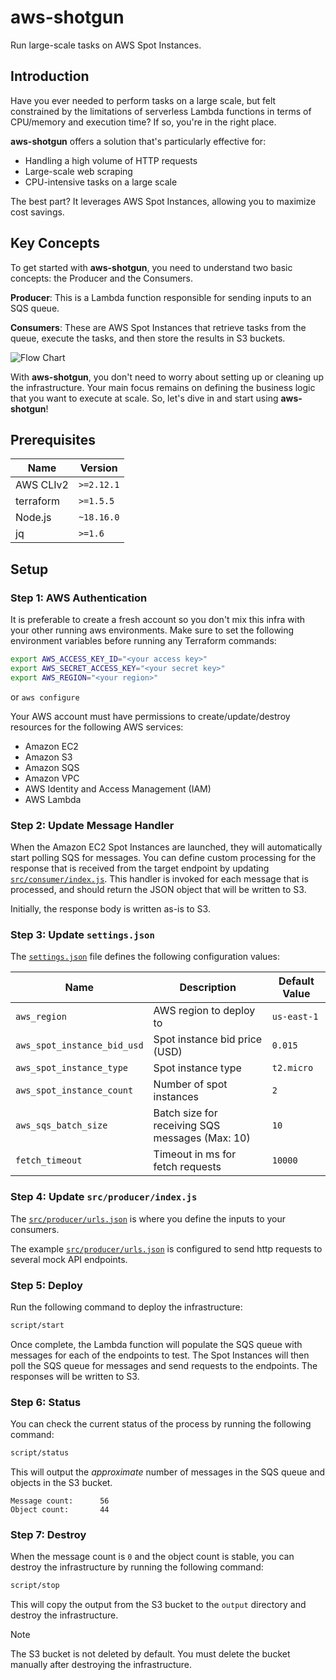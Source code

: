 # aws-shotgun

Run large-scale tasks on AWS Spot Instances.

## Introduction

Have you ever needed to perform tasks on a large scale, but felt constrained by
the limitations of serverless Lambda functions in terms of CPU/memory and
execution time? If so, you're in the right place.

**aws-shotgun** offers a solution that's particularly effective for:

- Handling a high volume of HTTP requests
- Large-scale web scraping
- CPU-intensive tasks on a large scale

The best part? It leverages AWS Spot Instances, allowing you to maximize cost
savings.

## Key Concepts

To get started with **aws-shotgun**, you need to understand two basic concepts:
the Producer and the Consumers.

**Producer**: This is a Lambda function responsible for sending inputs to an SQS
queue.

**Consumers**: These are AWS Spot Instances that retrieve tasks from the queue,
execute the tasks, and then store the results in S3 buckets.

![Flow Chart](https://i.imgur.com/qpGFq5x.png)

With **aws-shotgun**, you don't need to worry about setting up or cleaning up
the infrastructure. Your main focus remains on defining the business logic that
you want to execute at scale. So, let's dive in and start using **aws-shotgun**!

## Prerequisites

| Name      | Version    |
| --------- | ---------- |
| AWS CLIv2 | `>=2.12.1` |
| terraform | `>=1.5.5`  |
| Node.js   | `~18.16.0` |
| jq        | `>=1.6`    |

## Setup

### Step 1: AWS Authentication

It is preferable to create a fresh account so you don't mix this infra with your
other running aws environments. Make sure to set the following environment
variables before running any Terraform commands:

```bash
export AWS_ACCESS_KEY_ID="<your access key>"
export AWS_SECRET_ACCESS_KEY="<your secret key>"
export AWS_REGION="<your region>"
```

or `aws configure`

Your AWS account must have permissions to create/update/destroy resources for
the following AWS services:

- Amazon EC2
- Amazon S3
- Amazon SQS
- Amazon VPC
- AWS Identity and Access Management (IAM)
- AWS Lambda

### Step 2: Update Message Handler

When the Amazon EC2 Spot Instances are launched, they will automatically start
polling SQS for messages. You can define custom processing for the response that
is received from the target endpoint by updating
[`src/consumer/index.js`](src/consumer/index.js#L20). This handler is invoked
for each message that is processed, and should return the JSON object that will
be written to S3.

Initially, the response body is written as-is to S3.

### Step 3: Update `settings.json`

The [`settings.json`](./settings.json) file defines the following configuration
values:

| Name                        | Description                                     | Default Value |
| --------------------------- | -------------------------------------           | ------------- |
| `aws_region`                | AWS region to deploy to                         | `us-east-1`   |
| `aws_spot_instance_bid_usd` | Spot instance bid price (USD)                   | `0.015`       |
| `aws_spot_instance_type`    | Spot instance type                              | `t2.micro`    |
| `aws_spot_instance_count`   | Number of spot instances                        | `2`           |
| `aws_sqs_batch_size`        | Batch size for receiving SQS messages (Max: 10) | `10`          |
| `fetch_timeout`             | Timeout in ms for fetch requests                | `10000`       |

### Step 4: Update `src/producer/index.js`

The [`src/producer/urls.json`](./src/producer/urls.json) is where you define the
inputs to your consumers.

The example [`src/producer/urls.json`](./src/producer/urls.json) is configured
to send http requests to several mock API endpoints.

### Step 5: Deploy

Run the following command to deploy the infrastructure:

```bash
script/start
```

Once complete, the Lambda function will populate the SQS queue with messages for
each of the endpoints to test. The Spot Instances will then poll the SQS queue
for messages and send requests to the endpoints. The responses will be written
to S3.

### Step 6: Status

You can check the current status of the process by running the following
command:

```bash
script/status
```

This will output the _approximate_ number of messages in the SQS queue and
objects in the S3 bucket.

```plain
Message count:      56
Object count:       44
```

### Step 7: Destroy

When the message count is `0` and the object count is stable, you can destroy
the infrastructure by running the following command:

```bash
script/stop
```

This will copy the output from the S3 bucket to the `output` directory and
destroy the infrastructure.

> [!NOTE]
>
> The S3 bucket is not deleted by default. You must delete the bucket manually
> after destroying the infrastructure.
